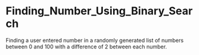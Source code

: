 # Finding_Number_Using_Binary_Search
Finding a user entered number in a randomly generated list of numbers between 0 and 100 with a difference of 2 between each number.
